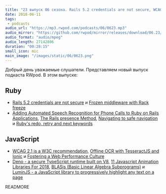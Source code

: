 ```yaml
---
title: "23 выпуск 06 сезона. Rails 5.2 credentials are not secure, WCAG 2.1 is a W3C recommendation, Deno, BLASjs, LuminJS и прочее"
date: 2018-06-11
tags:
 - podcasts
audio_url: "https://mp3.rwpod.com/podcasts/06/0623.mp3"
audio_mirror: "https://github.com/rwpod/mirror/releases/download/06.23/0623.mp3"
audio_format: "audio/mpeg"
audio_length: 27142806
duration: "00:28:15"
small_icon: mic
main_image: "/images/static/06/0623.png"
---
```


Добрый день уважаемые слушатели. Представляем новый выпуск подкаста RWpod. В этом выпуске:

## Ruby

 - [Rails 5.2 credentials are not secure](https://github.com/printercu/secure_credentials/wiki/Rails-5.2-credentials-are-not-secure) и [Frozen middleware with Rack freeze](https://crypt.codemancers.com/posts/2018-06-07-frozen-middleware-with-rack-freeze/)
 - [Adding Automated Speech Recognition for Phone Calls to Ruby on Rails Applications](https://www.twilio.com/blog/2018/05/automated-speech-recognition-phone-calls-ruby-on-rails.html), [The Rails presence Method](https://blog.edwardloveall.com/rails-presence-method), [Navigating to safe navigation](https://blog.rwell.org/2018/05/29/navigating-to-safe-navigation.html) и [Ruby's redo, retry and next keywords](https://blog.appsignal.com/2018/06/05/redo-retry-next.html)

## JavaScript

 - [WCAG 2.1 is a W3C recommendation](https://www.w3.org/blog/2018/06/wcag21-rec/), [Offline OCR with TesseractJS and Ionic](https://itnext.io/offline-ocr-with-tesseractjs-and-ionic-5054fc7eef86) и [Fostering a Web Performance Culture](https://jmperezperez.com/fostering-web-performance-culture/)
 - [Deno - a secure TypeScript runtime built on V8](https://github.com/ry/deno), [11 Javascript Animation Libraries For 2018](https://blog.bitsrc.io/11-javascript-animation-libraries-for-2018-9d7ac93a2c59), [BLASjs (Basic Linear Algebra Subprograms)](https://github.com/jacobbogers/blasjs) и [LuminJS - a JavaScript library to progressively highlight any text on a page](https://lumin.rocks/)

READMORE
